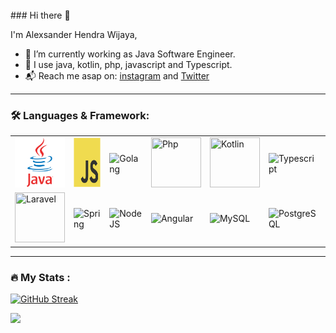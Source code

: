 <div id="badges" align="right">
     <img src="https://komarev.com/ghpvc/?username=alexistdev&style=flat-square&color=blue" alt=""/>
    </a>
  </div>
### Hi there 👋 

I'm Alexsander Hendra Wijaya,

- 🔭 I’m currently working as Java Software Engineer.
- 🌱 I use java, kotlin, php, javascript and Typescript.
- 📬 Reach me asap on: <a href="https://www.instagram.com/alexistdev.18/">instagram</a> and <a href="https://twitter.com/alexistdev">Twitter</a>

---
### :hammer_and_wrench: Languages & Framework:
<table>
    <tbody>
        <tr>
            <td><img src="https://github.com/devicons/devicon/blob/master/icons/java/java-original-wordmark.svg" title="Java" alt="Java" width="80" height="80"/></td>
               <td>  <img src="https://github.com/devicons/devicon/blob/master/icons/javascript/javascript-original.svg" title="JavaScript" alt="JavaScript" width="80" height="80"/> </td>
               <td><img src="https://github.com/bablubambal/All_logo_and_pictures/blob/main/programming%20languages/go.svg" title="Golang" alt="Golang" width="80" height="80"/></td>
            <td>
            <img src="https://cdn.jsdelivr.net/gh/devicons/devicon/icons/php/php-original.svg" title="Php" **alt="Php" width="80" height="80" />
          </td>
            <td>
            <img src="https://cdn.jsdelivr.net/gh/devicons/devicon/icons/kotlin/kotlin-original.svg" title="Kotlin" **alt="Kotlin" width="80" height="80" />
            </td>
               <td><img src="https://github.com/bablubambal/All_logo_and_pictures/blob/main/programming%20languages/typescript.svg" title="Typescript" alt="Typescript" width="80" height="80" /></td>
            <td>
            <img src="https://github.com/bablubambal/All_logo_and_pictures/blob/main/programming%20languages/rust.svg" title="Rust" alt="Rust" width="80" height="80"/>
            </td>
        </tr>
         <tr>
          <td>
            <img src="https://github.com/bablubambal/All_logo_and_pictures/blob/main/frameworks/laravel.svg" title="Laravel" **alt="laravel" width="80" height="80"/>
          </td>
              <td><img src="https://github.com/bablubambal/All_logo_and_pictures/blob/main/frameworks/spring.svg" title="Spring" alt="Spring" width="80" height="80" /></td>
              <td><img src="https://github.com/bablubambal/All_logo_and_pictures/blob/main/frameworks/nodejs.svg" title="NodeJS" alt="NodeJS" width="80" height="80" /></td>
              <td><img src="https://github.com/bablubambal/All_logo_and_pictures/blob/main/frameworks/angular.svg" title="Angular" alt="Angular" width="80" height="80" /></td>
              <td><img src="https://github.com/bablubambal/All_logo_and_pictures/blob/main/databases/mysql.svg" title="MySQL" alt="MySQL" width="80" height="80" /></td>
              <td><img src="https://github.com/bablubambal/All_logo_and_pictures/blob/main/databases/postgresql.svg" title="PostgreSQL" alt="PostgreSQL" width="80" height="80" /></td>
              <td><img src="https://github.com/bablubambal/All_logo_and_pictures/blob/main/databases/mongodb.svg" title="MongoDB" alt="MongoDB" width="80" height="80" /></td>
         </tr>
    </tbody>
</table>


---
### :fire: My Stats :

[![GitHub Streak](https://streak-stats.demolab.com/?user=alexistdev&theme=dark)](https://git.io/streak-stats)

<img src="https://github-readme-stats.vercel.app/api?username=alexistdev&&show_icons=true&title_color=ffffff&icon_color=bb2acf&text_color=daf7dc&bg_color=151515">
<!-- 
![Anurag's GitHub stats](https://github-readme-stats.vercel.app/api?username=alexistdev&show_icons=true&theme=dark)

[![Top Langs](https://github-readme-stats.vercel.app/api/top-langs/?username=alexistdev&theme=dark)](https://github.com/anuraghazra/github-readme-stats) -->








